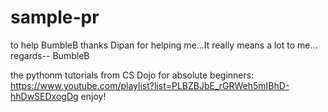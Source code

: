 # sample-pr
to help BumbleB
        thanks Dipan for helping me...It really means a lot to me...
                      regards-- BumbleB


the pythonm tutorials from CS Dojo for absolute beginners:
https://www.youtube.com/playlist?list=PLBZBJbE_rGRWeh5mIBhD-hhDwSEDxogDg
enjoy!
